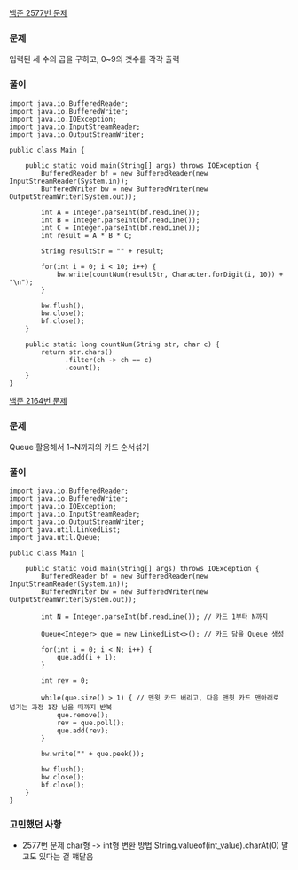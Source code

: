 [백준 2577번 문제](https://www.acmicpc.net/problem/2577)

### 문제
입력된 세 수의 곱을 구하고, 0~9의 갯수를 각각 출력

### 풀이

```
import java.io.BufferedReader;
import java.io.BufferedWriter;
import java.io.IOException;
import java.io.InputStreamReader;
import java.io.OutputStreamWriter;

public class Main {

	public static void main(String[] args) throws IOException {
		BufferedReader bf = new BufferedReader(new InputStreamReader(System.in));
		BufferedWriter bw = new BufferedWriter(new OutputStreamWriter(System.out));
		
		int A = Integer.parseInt(bf.readLine());
		int B = Integer.parseInt(bf.readLine());
		int C = Integer.parseInt(bf.readLine());
		int result = A * B * C;
		
		String resultStr = "" + result;
		
		for(int i = 0; i < 10; i++) {
			bw.write(countNum(resultStr, Character.forDigit(i, 10)) + "\n");
		}
		
		bw.flush();
		bw.close();
		bf.close();
	}

	public static long countNum(String str, char c) {
		return str.chars()
			  .filter(ch -> ch == c)
			  .count();
	}
}
```

[백준 2164번 문제](https://www.acmicpc.net/problem/2164)

### 문제
Queue 활용해서 1~N까지의 카드 순서섞기

### 풀이

```
import java.io.BufferedReader;
import java.io.BufferedWriter;
import java.io.IOException;
import java.io.InputStreamReader;
import java.io.OutputStreamWriter;
import java.util.LinkedList;
import java.util.Queue;

public class Main {

	public static void main(String[] args) throws IOException {
		BufferedReader bf = new BufferedReader(new InputStreamReader(System.in));
		BufferedWriter bw = new BufferedWriter(new OutputStreamWriter(System.out));
		
		int N = Integer.parseInt(bf.readLine()); // 카드 1부터 N까지
		
		Queue<Integer> que = new LinkedList<>(); // 카드 담을 Queue 생성
		
		for(int i = 0; i < N; i++) {
			que.add(i + 1);
		}
		
		int rev = 0;
		
		while(que.size() > 1) { // 맨윗 카드 버리고, 다음 맨윗 카드 맨아래로 넘기는 과정 1장 남을 때까지 반복
			que.remove();
			rev = que.poll();
			que.add(rev);
		}
		
		bw.write("" + que.peek());
		
		bw.flush();
		bw.close();
		bf.close();
	}
}
```
### 고민했던 사항
- 2577번 문제 char형 -> int형 변환 방법 String.valueof(int_value).charAt(0) 말고도 있다는 걸 꺠달음

